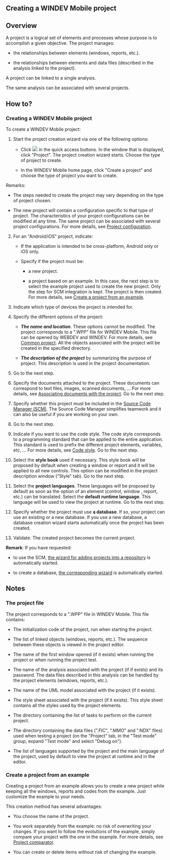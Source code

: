 


## Creating a WINDEV Mobile project
			



<a name="NOTE1"></a>
<a name="NOTE1_1"></a>


## Overview
<a name="overview_ELTTEXTE000190"></a>
A project is a logical set of elements and processes whose purpose is to accomplish a given objective. The project manages:

- the relationships between elements (windows, reports, etc.).

- the relationships between elements and data files (described in the analysis linked to the project).




A project can be linked to a single analysis.

The same analysis can be associated with several projects.

<a name="NOTE2"></a>
<a name="NOTE2_1"></a>


## How to?
<a name="how_ELTTEXTE000214"></a>


### Creating a WINDEV Mobile project
<a name="creating_windev_mobile_project_ELTPARAGRAPHE000025"></a>

To create a WINDEV Mobile project:

1. Start the project creation wizard via one of the following options: 

	- Click ![](https://doc.pcsoft.fr/en-US/images/image.awp?langid=3&name=ico_nouveau.gif) in the quick access buttons. In the window that is displayed, click "Project". The project creation wizard starts. Choose the type of project to create.

	- In the WINDEV Mobile home page, click "Create a project" and choose the type of project you want to create. 


 Remarks: 

- The steps needed to create the project may vary depending on the type of project chosen.

- The new project will contain a configuration specific to that type of project. The characteristics of your project configurations can be modified at any time. The same project can be associated with several project configurations. For more details, see [Project configuration](../Editeurs/9000030.md). 

2. For an "Android/iOS" project, indicate: 

	- If the application is intended to be cross-platform, Android only or iOS only. 

	- Specify if the project must be: 

		- a new project. 

		- a project based on an example. In this case, the next step is to select the example project used to create the new project. Only the step for SCM integration is kept. The project is then created. For more details, see [Create a project from an example](#NOTE3_2).




3. Indicate which type of devices the project is intended for. 

4. Specify the different options of the project:

	- ***The name and location***. These options cannot be modified. The project corresponds to a ".WPP" file for WINDEV Mobile. This file can be opened by WEBDEV and WINDEV. For more details, see [Common project](../Editeurs/2030049.md).
			All the objects associated with the project will be created in the specified directory.

	- ***The description of the project*** by summarizing the purpose of project. This description is used in the project documentation.




5. Go to the next step.

6. Specify the documents attached to the project. These documents can correspond to text files, images, scanned documents, ... For more details, see [Associating documents with the project](../Editeurs/9000092.md). Go to the next step.

7. Specify whether this project must be included in the [Source Code Manager (SCM)](../Editeurs/2038001.md). The Source Code Manager simplifies teamwork and it can also be useful if you are working on your own. 

8. Go to the next step.

9. Indicate if you want to use the code style. The code style corresponds to a programming standard that can be applied to the entire application. This standard is used to prefix the different project elements, variables, etc, ... For more details, see [Code style](../Editeurs/9000074.md). Go to the next step.

10. Select the **style book** used if necessary. This style book will be proposed by default when creating a window or report and it will be applied to all new controls. This option can be modified in the project description window ("Style" tab). Go to the next step.

11. Select the **project languages**. These languages will be proposed by default as soon as the option of an element (control, window , report, etc.) can be translated. Select the **default runtime language**. This language will be used to view the project at runtime. Go to the next step.

12. Specify whether the project must use **a database**.
	If so, your project can use an existing or a new database. If you use a new database, a database creation wizard starts automatically once the project has been created.

13. Validate. The created project becomes the current project.




**Remark**: If you have requested:

- to use the SCM, [the wizard for adding projects into a repository](../Editeurs/2038002.md) is automatically started.

- to create a database, [the corresponding wizard](../Editeurs/2011011.md) is automatically started.




<a name="NOTE3"></a>
<a name="NOTE3_1"></a>


## Notes
<a name="notes_ELTTEXTE000238"></a>


### The project file
<a name="the_project_file_ELTPARAGRAPHE000101"></a>

The project corresponds to a ".WPP" file in WINDEV Mobile. This file contains:

- The initialization code of the project, run when starting the project.

- The list of linked objects (windows, reports, etc.). The sequence between these objects is viewed in the project editor.

- The name of the first window opened (if it exists) when running the project or when running the project test.

- The name of the analysis associated with the project (if if exists) and its password. The data files described in this analysis can be handled by the project elements (windows, reports, etc.).

- The name of the UML model associated with the project (if it exists).

- The style sheet associated with the project (if it exists). This style sheet contains all the styles used by the project elements.

- The directory containing the list of tasks to perform on the current project.

- The directory containing the data files (".FIC", ".MMO" and ".NDX" files) used when testing a project (on the "Project" tab, in the "Test mode" group, expand "Test mode" and select "Debug on").

- The list of languages supported by the project and the main language of the project, used by default to view the project at runtime and in the editor.



<a name="NOTE3_2"></a>


### Create a project from an example
<a name="create_project_from_example_ELTPARAGRAPHE000132"></a>

Creating a project from an example allows you to create a new project while keeping all the windows, reports and codes from the example. Just customize the example to your needs. 

This creation method has several advantages: 

- You choose the name of the project. 

- You work separately from the example: no risk of overwriting your changes. If you want to follow the evolutions of the example, simply compare your project with the one in the example. For more details, see [Project comparator](../Editeurs/2030024.md). 

- You can create or delete items without risk of changing the example. 





